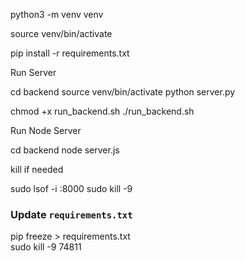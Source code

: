 python3 -m venv venv

source venv/bin/activate

pip install -r requirements.txt

Run Server

cd backend
source venv/bin/activate
python server.py

chmod +x run_backend.sh
./run_backend.sh

Run Node Server

cd backend
node server.js

kill if needed

sudo lsof -i :8000
sudo kill -9 <PID>

### Update `requirements.txt`  
pip freeze > requirements.txt  
sudo kill -9 74811

